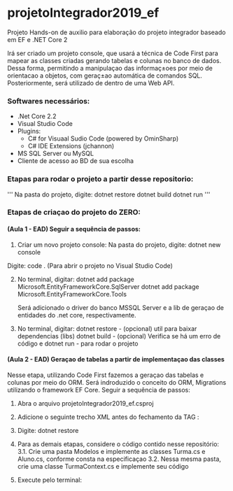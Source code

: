 # projetoIntegrador2019_ef
Projeto Hands-on de auxilio para elaboração do projeto integrador baseado em EF e .NET Core 2

Irá ser criado um projeto console, que usará a técnica de Code First para mapear as classes criadas gerando tabelas e colunas no banco de dados. Dessa forma, permitindo a manipulaçao das informaç±oes por meio de orientacao a objetos, com geraç±ao automática de comandos SQL.
Posteriormente, será utilizado de dentro de uma Web API.

### Softwares necessários:
- .Net Core 2.2
- Visual Studio Code
- Plugins:
    - C# for Visuaal Sudio Code (powered by OminSharp)
    - C# IDE Extensions (jchannon)
- MS SQL Server ou MySQL
- Cliente de acesso ao BD de sua escolha

### Etapas para rodar o projeto a partir desse repositorio:
'''
Na pasta do projeto, digite:
    dotnet restore
    dotnet build
    dotnet run
'''

### Etapas de criaçao do projeto do ZERO:

#### (Aula 1 - EAD) Seguir a sequência de passos: 

1. Criar um novo projeto console:
Na pasta do projeto, digite:
    dotnet new console

Digite:
    code .           (Para abrir o projeto no Visual Studio Code)

2. No terminal, digitar:
    dotnet add package Microsoft.EntityFrameworkCore.SqlServer
    dotnet add package Microsoft.EntityFrameworkCore.Tools 

    Será adicionado o driver do banco MSSQL Server e a lib de geraçao de entidades do .net core, respectivamente.

3. No terminal, digitar:
    dotnet restore    - (opcional) util para baixar dependencias (libs)
    dotnet build      - (opcional) Verifica se há um erro de código
e
    dotnet run        - para rodar o projeto


#### (Aula 2 - EAD) Geraçao de tabelas a partir de implementaçao das classes

Nesse etapa, utilizando Code First fazemos a geraçao das tabelas e colunas por meio do ORM.
Será indroduzido o conceito do ORM, Migrations utilizando o framework EF Core.
Seguir a sequência de passos:

1. Abra o arquivo projetoIntegrador2019_ef.csproj

2. Adicione o seguinte trecho XML antes do fechamento da TAG </Project>:

<ItemGroup>
    <DotNetCliToolReference Include="Microsoft.EntityFrameworkCore.Tools.DotNet" Version="2.0.1" />
</ItemGroup>

3. Digite:
    dotnet restore

4. Para as demais etapas, considere o código contido nesse repositório:
    3.1. Crie uma pasta Modelos e implemente as classes Turma.cs e Aluno.cs, conforme consta na especificaçao
    3.2. Nessa mesma pasta, crie uma classe TurmaContext.cs e implemente seu código

5. Execute pelo terminal:
